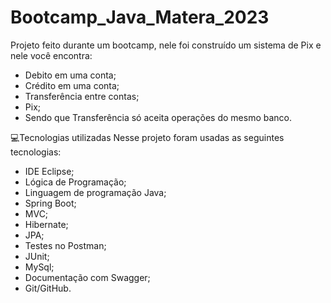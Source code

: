 # Bootcamp_Java_Matera_2023

Projeto feito durante um bootcamp, nele foi construído um sistema de Pix e nele você encontra:

- Debito em uma conta;
- Crédito em uma conta;
- Transferência entre contas;
- Pix;
- Sendo que Transferência só aceita operações do mesmo banco.

💻Tecnologias utilizadas
Nesse projeto foram usadas as seguintes tecnologias:

- IDE Eclipse;
- Lógica de Programação;
- Linguagem de programação Java;
- Spring Boot;
- MVC;
- Hibernate;
- JPA;
- Testes no Postman;
- JUnit;
- MySql;
- Documentação com Swagger;
- Git/GitHub.
